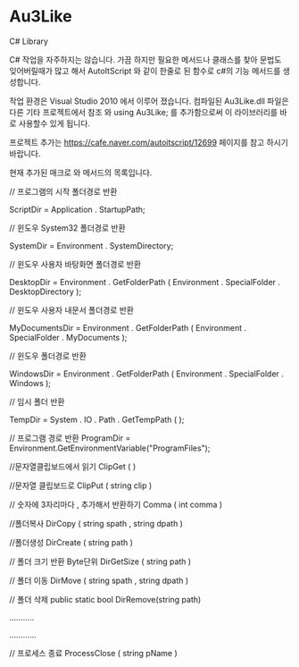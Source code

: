 # Au3Like
C# Library

C# 작업을 자주하지는 않습니다.
가끔 하지만 필요한 메서드나 클래스를 찾아
문법도 잊어버릴때가 많고 해서 
AutoItScript 와 같이 한줄로 된 함수로 c#의 기능 메서드를 생성합니다.

작업 환경은 Visual Studio 2010 에서 이루어 졌습니다.
컴파일된 Au3Like.dll  파일은 
다른 기타 프로젝트에서 참조 와 using Au3Like; 를 추가함으로써 
이 라이브러리를 바로 사용할수 있게 됩니다.

프로젝트 추가는 https://cafe.naver.com/autoitscript/12699  페이지를 참고 하시기 바랍니다.

현재 추가된 매크로 와 메서드의 목록입니다.

// 프로그램의 시작 폴더경로 반환

ScriptDir           = Application . StartupPath;

// 윈도우 System32 폴더경로 반환

SystemDir         = Environment . SystemDirectory;


// 윈도우 사용자 바탕화면 폴더경로 반환

DesktopDir        = Environment . GetFolderPath ( Environment . SpecialFolder . DesktopDirectory );


// 윈도우 사용자 내문서 폴더경로 반환

MyDocumentsDir = Environment . GetFolderPath ( Environment . SpecialFolder . MyDocuments );

// 윈도우 폴더경로 반환

WindowsDir       = Environment . GetFolderPath ( Environment . SpecialFolder . Windows );

// 임시 폴더 반환

TempDir           = System . IO . Path . GetTempPath ( );

// 프로그램 경로 반환
ProgramDir       = Environment.GetEnvironmentVariable("ProgramFiles");

//문자열클립보드에서 읽기   ClipGet ( )

//문자열 클립보드로        ClipPut ( string clip )

// 숫자에 3자리마다 , 추가해서 반환하기 Comma ( int comma )

//폴더복사       DirCopy ( string spath , string dpath )

//폴더생성       DirCreate ( string path )

// 폴더 크기 반환 Byte단위  DirGetSize ( string path )

// 폴더 이동    DirMove ( string spath , string dpath )

// 폴더 삭제    public static bool     DirRemove(string path) 

...........

............


// 프로세스 종료 ProcessClose ( string pName )            
